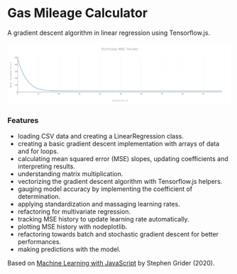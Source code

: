 # Gas Mileage Calculator

A gradient descent algorithm in linear regression using Tensorflow.js.

<p align="center">
        <img src="screenshot.png">
</p>

### Features

- loading CSV data and creating a LinearRegression class.
- creating a basic gradient descent implementation with arrays of data and for loops.
- calculating mean squared error (MSE) slopes, updating coefficients and interpreting results.
- understanding matrix multiplication.
- vectorizing the gradient descent algorithm with Tensorflow.js helpers.
- gauging model accuracy by implementing the coefficient of determination.
- applying standardization and massaging learning rates.
- refactoring for multivariate regression.
- tracking MSE history to update learning rate automatically.
- plotting MSE history with nodeplotlib.
- refactoring towards batch and stochastic gradient descent for better performances.
- making predictions with the model.

Based on [Machine Learning with JavaScript](https://www.udemy.com/course/machine-learning-with-javascript/) by Stephen Grider (2020).
